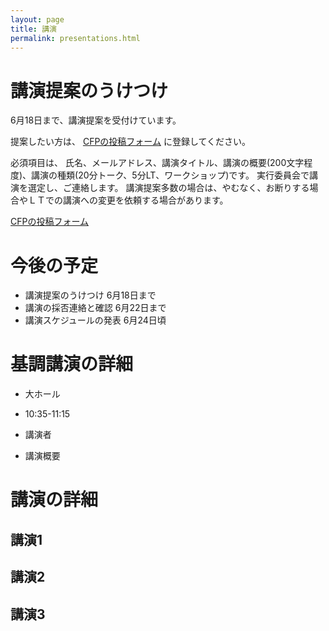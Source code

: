 ```yaml
---
layout: page
title: 講演
permalink: presentations.html
---
```

# 講演提案のうけつけ

6月18日まで、講演提案を受付けています。

提案したい方は、
[CFPの投稿フォーム](https://docs.google.com/forms/d/e/1FAIpQLScEM3bKfSnBbjhp34O7KnLZnTK6MtL81eBIw3O3XEi4le-bmQ/viewform?usp=sf_link)
に登録してください。


必須項目は、 氏名、メールアドレス、講演タイトル、講演の概要(200文字程度)、講演の種類(20分トーク、5分LT、ワークショップ)です。
実行委員会で講演を選定し、ご連絡します。
講演提案多数の場合は、やむなく、お断りする場合やＬＴでの講演への変更を依頼する場合があります。

[CFPの投稿フォーム](https://docs.google.com/forms/d/e/1FAIpQLScEM3bKfSnBbjhp34O7KnLZnTK6MtL81eBIw3O3XEi4le-bmQ/viewform?usp=sf_link)

# 今後の予定

* 講演提案のうけつけ        6月18日まで
* 講演の採否連絡と確認      6月22日まで
* 講演スケジュールの発表    6月24日頃


# 基調講演の詳細

* 大ホール

* 10:35-11:15

* 講演者

* 講演概要 


# 講演の詳細

## 講演1


## 講演2



## 講演3


